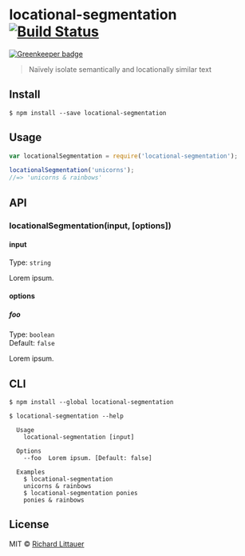 # locational-segmentation [![Build Status](https://travis-ci.org/RichardLitt/locational-segmentation.svg?branch=master)](https://travis-ci.org/RichardLitt/locational-segmentation)

[![Greenkeeper badge](https://badges.greenkeeper.io/RichardLitt/locational-segmentation.svg)](https://greenkeeper.io/)

> Naïvely isolate semantically and locationally similar text


## Install

```
$ npm install --save locational-segmentation
```


## Usage

```js
var locationalSegmentation = require('locational-segmentation');

locationalSegmentation('unicorns');
//=> 'unicorns & rainbows'
```


## API

### locationalSegmentation(input, [options])

#### input

Type: `string`

Lorem ipsum.

#### options

##### foo

Type: `boolean`  
Default: `false`

Lorem ipsum.


## CLI

```
$ npm install --global locational-segmentation
```

```
$ locational-segmentation --help

  Usage
    locational-segmentation [input]

  Options
    --foo  Lorem ipsum. [Default: false]

  Examples
    $ locational-segmentation
    unicorns & rainbows
    $ locational-segmentation ponies
    ponies & rainbows
```


## License

MIT © [Richard Littauer](http://burntfen.com)

